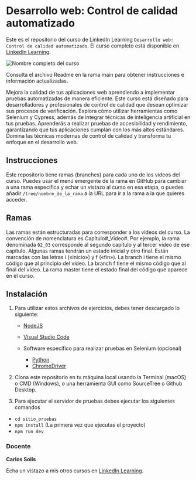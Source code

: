 # Desarrollo web: Control de calidad automatizado

Este es el repositorio del curso de LinkedIn Learning `Desarrollo web: Control de calidad automatizado`. El curso completo está disponible en [LinkedIn Learning][lil-course-url].

![Nombre completo del curso][lil-thumbnail-url]

Consulta el archivo Readme en la rama main para obtener instrucciones e información actualizadas.

Mejora la calidad de tus aplicaciones web aprendiendo a implementar pruebas automatizadas de manera eficiente. Este curso está diseñado para desarrolladores y profesionales de control de calidad que desean optimizar sus procesos de verificación. Explora cómo utilizar herramientas como Selenium y Cypress, además de integrar técnicas de inteligencia artificial en tus pruebas. Aprenderás a realizar pruebas de accesibilidad y rendimiento, garantizando que tus aplicaciones cumplan con los más altos estándares. Domina las técnicas modernas de control de calidad y transforma tu enfoque en el desarrollo web.

## Instrucciones

Este repositorio tiene ramas (branches) para cada uno de los vídeos del curso. Puedes usar el menú emergente de la rama en GitHub para cambiar a una rama específica y echar un vistazo al curso en esa etapa, o puedes añadir `/tree/nombre_de_la_rama` a la URL para ir a la rama a la que quieres acceder.

## Ramas

Las ramas están estructuradas para corresponder a los vídeos del curso. La convención de nomenclatura es Capítulo#_Vídeo#. Por ejemplo, la rama denominada `02_03` corresponde al segundo capítulo y al tercer vídeo de ese capítulo. Algunas ramas tendrán un estado inicial y otro final. Están marcadas con las letras i («inicio») y f («fin»). La branch i tiene el mismo código que al principio del vídeo. La branch f tiene el mismo código que al final del vídeo. La rama master tiene el estado final del código que aparece en el curso.

## Instalación

1. Para utilizar estos archivos de ejercicios, debes tener descargado lo siguiente:
   - [NodeJS](https://nodejs.org/en)
   - [Visual Studio Code](https://code.visualstudio.com/)

   - Software específico para realizar pruebas en Selenium (opcional)
      - [Python](https://www.python.org/)
      - [ChromeDriver](https://sites.google.com/chromium.org/driver/home)


2. Clona este repositorio en tu máquina local usando la Terminal (macOS) o CMD (Windows), o una herramienta GUI como SourceTree o Github Desktop.
3. Para ejecutar el servidor de pruebas debes ejecutar los siguientes comandos

  - `cd sitio_pruebas`
  - `npm install` (La primera vez que ejecutas el proyecto)
  - `npm run dev`

### Docente

**Carlos Solís**

Echa un vistazo a mis otros cursos en [LinkedIn Learning](https://www.linkedin.com/learning/instructors/carlos-solis).

[0]: # (Replace these placeholder URLs with actual course URLs)
[lil-course-url]: https://www.linkedin.com
[lil-thumbnail-url]: https:

[1]: # (End of ES-Instruction ###############################################################################################)
